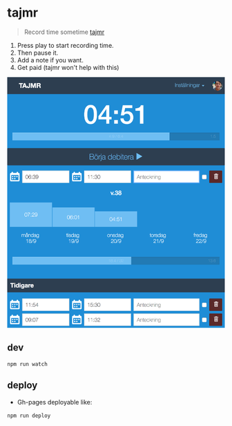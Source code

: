 tajmr
=====
> Record time sometime [tajmr](https://tajmr.herokuapp.com/)

1. Press play to start recording time.
2. Then pause it.
3. Add a note if you want.
4. Get paid (tajmr won't help with this)

![Tajmr](tajmr.png)

## dev
```shell
npm run watch
```

## deploy

- Gh-pages deployable like:
```shell
npm run deploy
```
